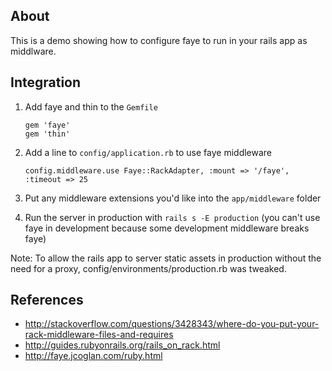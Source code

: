 ## About

This is a demo showing how to configure faye to run in your rails app as middlware.  


## Integration

1.  Add faye and thin to the `Gemfile`

        gem 'faye'
        gem 'thin'

2.  Add a line to `config/application.rb` to use faye middleware

        config.middleware.use Faye::RackAdapter, :mount => '/faye', :timeout => 25

3.  Put any middleware extensions you'd like into the `app/middleware` folder

4.  Run the server in production with `rails s -E production` (you can't use faye in development because some development middleware breaks faye)

Note:  To allow the rails app to server static assets in production without the need for a proxy, config/environments/production.rb was tweaked.

## References

* http://stackoverflow.com/questions/3428343/where-do-you-put-your-rack-middleware-files-and-requires
* http://guides.rubyonrails.org/rails_on_rack.html
* http://faye.jcoglan.com/ruby.html
